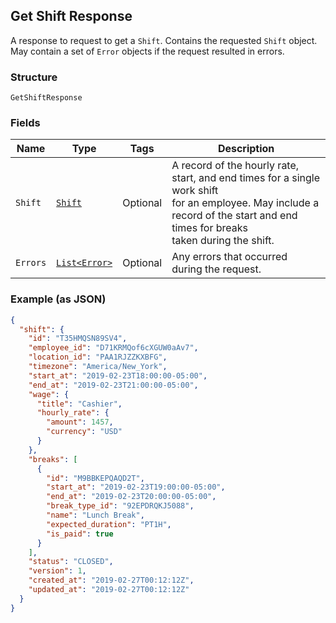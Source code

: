 ## Get Shift Response

A response to request to get a `Shift`. Contains
the requested `Shift` object. May contain a set of `Error` objects if
the request resulted in errors.

### Structure

`GetShiftResponse`

### Fields

| Name | Type | Tags | Description |
|  --- | --- | --- | --- |
| `Shift` | [`Shift`](/doc/models/shift.md) | Optional | A record of the hourly rate, start, and end times for a single work shift<br>for an employee. May include a record of the start and end times for breaks<br>taken during the shift. |
| `Errors` | [`List<Error>`](/doc/models/error.md) | Optional | Any errors that occurred during the request. |

### Example (as JSON)

```json
{
  "shift": {
    "id": "T35HMQSN89SV4",
    "employee_id": "D71KRMQof6cXGUW0aAv7",
    "location_id": "PAA1RJZZKXBFG",
    "timezone": "America/New_York",
    "start_at": "2019-02-23T18:00:00-05:00",
    "end_at": "2019-02-23T21:00:00-05:00",
    "wage": {
      "title": "Cashier",
      "hourly_rate": {
        "amount": 1457,
        "currency": "USD"
      }
    },
    "breaks": [
      {
        "id": "M9BBKEPQAQD2T",
        "start_at": "2019-02-23T19:00:00-05:00",
        "end_at": "2019-02-23T20:00:00-05:00",
        "break_type_id": "92EPDRQKJ5088",
        "name": "Lunch Break",
        "expected_duration": "PT1H",
        "is_paid": true
      }
    ],
    "status": "CLOSED",
    "version": 1,
    "created_at": "2019-02-27T00:12:12Z",
    "updated_at": "2019-02-27T00:12:12Z"
  }
}
```

